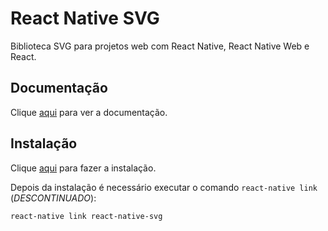 # React Native SVG

Biblioteca SVG para projetos web com React Native, React Native Web e React.

## Documentação

Clique [aqui](https://github.com/react-native-community/react-native-svg) para ver a documentação.

## Instalação

Clique [aqui](https://www.npmjs.com/package/react-native-svg) para fazer a instalação.

Depois da instalação é necessário executar o comando `react-native link` (_DESCONTINUADO_):

```
react-native link react-native-svg
```